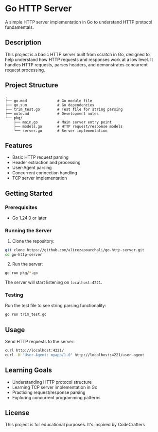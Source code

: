 # Go HTTP Server

A simple HTTP server implementation in Go to understand HTTP protocol fundamentals.

## Description

This project is a basic HTTP server built from scratch in Go, designed to help understand how HTTP requests and responses work at a low level. It handles HTTP requests, parses headers, and demonstrates concurrent request processing.

## Project Structure

```
.
├── go.mod              # Go module file
├── go.sum              # Go dependencies
├── trim_test.go        # Test file for string parsing
├── note.md             # Development notes
└── pkg/
    ├── main.go         # Main server entry point
    ├── models.go       # HTTP request/response models
    └── server.go       # Server implementation
```

## Features

- Basic HTTP request parsing
- Header extraction and processing
- User-Agent parsing
- Concurrent connection handling
- TCP server implementation

## Getting Started

### Prerequisites

- Go 1.24.0 or later

### Running the Server

1. Clone the repository:
```bash
git clone https://github.com/alirezapourchali/go-http-server.git
cd go-http-server
```

2. Run the server:
```bash
go run pkg/*.go
```

The server will start listening on `localhost:4221`.

### Testing

Run the test file to see string parsing functionality:
```bash
go run trim_test.go
```

## Usage

Send HTTP requests to the server:
```bash
curl http://localhost:4221/
curl -H "User-Agent: myapp/1.0" http://localhost:4221/user-agent
```

## Learning Goals

- Understanding HTTP protocol structure
- Learning TCP server implementation in Go
- Practicing request/response parsing
- Exploring concurrent programming patterns

## License

This project is for educational purposes. 
It's inspired by CodeCrafters